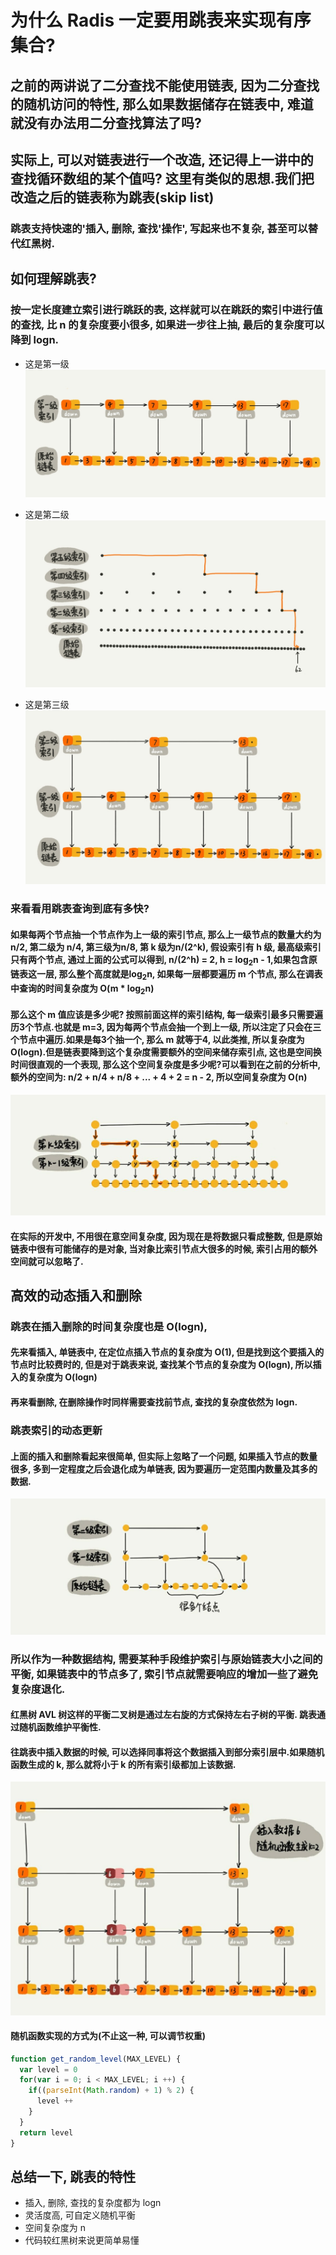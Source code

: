 # 为什么 Radis 一定要用跳表来实现有序集合?
## 之前的两讲说了二分查找不能使用链表, 因为二分查找的随机访问的特性, 那么如果数据储存在链表中, 难道就没有办法用二分查找算法了吗?
## 实际上, 可以对链表进行一个改造, 还记得上一讲中的查找循环数组的某个值吗? 这里有类似的思想.我们把改造之后的链表称为**跳表(skip list)**
### 跳表支持快速的'插入, 删除, 查找'操作', 写起来也不复杂, 甚至可以替代红黑树.
## 如何理解跳表?
### 按一定长度建立索引进行跳跃的表, 这样就可以在跳跃的索引中进行值的查找, 比 n 的复杂度要小很多, 如果进一步往上抽, 最后的复杂度可以降到 logn.

- 这是第一级
![](./img/skipL1.jpg)

- 这是第二级
![](./img/skipL2.jpg)

- 这是第三级
![](./img/skipL3.jpg)

### 来看看用跳表查询到底有多快?
#### 如果每两个节点抽一个节点作为上一级的索引节点, 那么上一级节点的数量大约为 n/2, 第二级为 n/4, 第三级为n/8, 第 k 级为n/(2^k), 假设索引有 h 级, 最高级索引只有两个节点, 通过上面的公式可以得到, n/(2^h) = 2, h = log<sub>2</sub>n - 1,如果包含原链表这一层, 那么整个高度就是log<sub>2</sub>n, 如果每一层都要遍历 m 个节点, 那么在调表中查询的时间复杂度为 O(m * log<sub>2</sub>n)

#### 那么这个 m 值应该是多少呢? 按照前面这样的索引结构, 每一级索引最多只需要遍历3个节点.也就是 m=3, 因为每两个节点会抽一个到上一级, 所以注定了只会在三个节点中遍历.如果是每3个抽一个, 那么 m 就等于4, 以此类推, 所以复杂度为 O(logn).但是链表要降到这个复杂度需要额外的空间来储存索引点, 这也是**空间换时间**很直观的一个表现, 那么这个空间复杂度是多少呢?可以看到在之前的分析中, 额外的空间为: n/2 + n/4 + n/8 + ... + 4 + 2 = n - 2, 所以空间复杂度为 O(n)
![](./img/skipL4.jpg)

#### 在实际的开发中, 不用很在意空间复杂度, 因为现在是将数据只看成整数, 但是原始链表中很有可能储存的是对象, 当对象比索引节点大很多的时候, 索引占用的额外空间就可以忽略了.

## 高效的动态插入和删除

### 跳表在插入删除的时间复杂度也是 O(logn), 
#### 先来看插入, 单链表中, 在定位点插入节点的复杂度为 O(1), 但是找到这个要插入的节点时比较费时的, 但是对于跳表来说, 查找某个节点的复杂度为 O(logn), 所以插入的复杂度为 O(logn)
#### 再来看删除, 在删除操作时同样需要查找前节点, 查找的复杂度依然为 logn.
### 跳表索引的动态更新
#### 上面的插入和删除看起来很简单, 但实际上忽略了一个问题, 如果插入节点的数量很多, 多到一定程度之后会退化成为单链表, 因为要遍历一定范围内数量及其多的数据.
![](./img/skipL5.jpg)
### 所以作为一种数据结构, 需要某种手段维护索引与原始链表大小之间的平衡, 如果链表中的节点多了, 索引节点就需要响应的增加一些了避免复杂度退化.

#### 红黑树 AVL 树这样的平衡二叉树是通过左右旋的方式保持左右子树的平衡. 跳表通过随机函数维护平衡性.

#### 往跳表中插入数据的时候, 可以选择同事将这个数据插入到部分索引层中.如果随机函数生成的 k, 那么就将小于 k 的所有索引级都加上该数据.
![](./img/skipL6.jpg)
#### 随机函数实现的方式为(不止这一种, 可以调节权重)
```js
function get_random_level(MAX_LEVEL) {
  var level = 0
  for(var i = 0; i < MAX_LEVEL; i ++) {
    if((parseInt(Math.random) + 1) % 2) {
      level ++
    }
  }
  return level
}
```

## 总结一下, 跳表的特性
- 插入, 删除, 查找的复杂度都为 logn
- 灵活度高, 可自定义随机平衡
- 空间复杂度为 n
- 代码较红黑树来说更简单易懂

